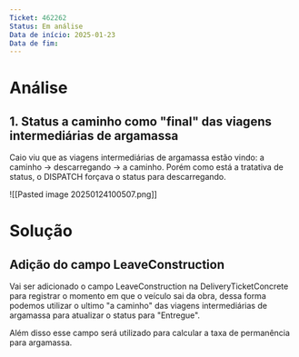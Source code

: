 ```yaml
---
Ticket: 462262
Status: Em análise
Data de início: 2025-01-23
Data de fim:
---
```

# Análise

## 1. Status a caminho como "final" das viagens intermediárias de argamassa

Caio viu que as viagens intermediárias de argamassa estão vindo: a caminho -> descarregando -> a caminho. Porém como está a tratativa de status, o DISPATCH forçava o status para descarregando.

![[Pasted image 20250124100507.png]]

# Solução

## Adição do campo LeaveConstruction
Vai ser adicionado o campo LeaveConstruction na DeliveryTicketConcrete para registrar o momento em que o veículo sai da obra, dessa forma podemos utilizar o ultimo "a caminho" das viagens intermediárias de argamassa para atualizar o status para "Entregue". 

Além disso esse campo será utilizado para calcular a taxa de permanência para argamassa.